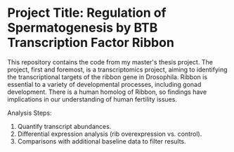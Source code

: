# Project Title: Regulation of Spermatogenesis by BTB Transcription Factor Ribbon

This repository contains the code from my master's thesis project. The project, first and foremost, is a transcriptomics project, 
aiming to identifying the transcriptional targets of the ribbon gene in Drosophila. Ribbon is essential to a variety of developmental processes, including gonad development.
There is a human homolog of Ribbon, so findings have implications in our understanding of human fertility issues.

Analysis Steps:
1. Quantify transcript abundances.
2. Differential expression analysis (rib overexpression vs. control).
3. Comparisons with additional baseline data to filter results.
